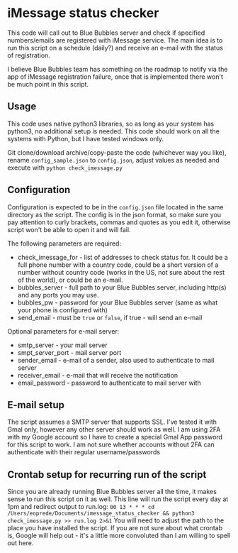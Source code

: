 # iMessage status checker
This code will call out to Blue Bubbles server and check if specified numbers/emails are registered with iMessage service. The main idea is to run this script on a schedule (daily?) and receive an e-mail with the status of registration. 

I believe Blue Bubbles team has something on the roadmap to notify via the app of iMessage registration failure, once that is implemented there won't be much point in this script.
## Usage
This code uses native python3 libraries, so as long as your system has python3, no additional setup is needed. This code should work on all the systems with Python, but I have tested windows only. 

Git clone/download archive/copy-paste the code (whichever way you like), rename `config_sample.json` to `config.json`, adjust values as needed and execute with `python check_imessage.py`
## Configuration
Configuration is expected to be in the `config.json` file located in the same directory as the script. The config is in the json format, so make sure you pay attention to curly brackets, commas and quotes as you edit it, otherwise script won't be able to open it and will fail. 

The following parameters are required:
 - check_imessage_for - list of addresses to check status for. It could be a full phone number with a country code, could be a short version of a number without country code (works in the US, not sure about the rest of the world), or could be an e-mail.
 - bubbles_server - full path to your Blue Bubbles server, including http(s) and any ports you may use.
 - bubbles_pw - password for your Blue Bubbles server (same as what your phone is configured with)
 - send_email - must be `true` or `false`, if true - will send an e-mail

 Optional parameters for e-mail server:
  - smtp_server - your  mail server
  - smpt_server_port - mail server port
  - sender_email - e-mail of a sender, also used to authenticate to mail server
  - receiver_email - e-mail that will receive the notification
  - email_password - password to authenticate to mail server with
## E-mail setup
The script assumes a SMTP server that supports SSL. I've tested it with Gmal only, however any other server should work as well. I am using 2FA with my Google account so I have to create a special Gmal App password for this script to work. I am not sure whether accounts without 2FA can authenticate with their regular username/passwords

## Crontab setup for recurring run of the script
Since you are already running Blue Bubbles server all the time, it makes sense to run this script on it as well. This line will run the script every day at 1pm and redirect output to run.log: `00 13 * * * cd /Users/eoprede/Documents/imessage_status_checker && python3 check_imessage.py >> run.log 2>&1` You will need to adjust the path to the place you have installed the script. If you are not sure about what crontab is, Google will help out - it's a little more convoluted than I am willing to spell out here.